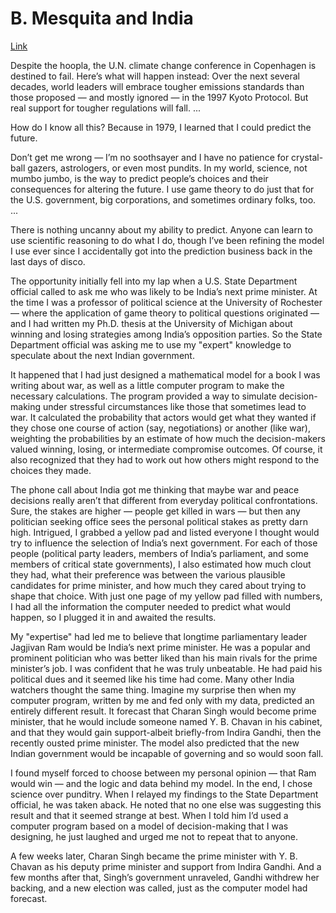 # B. Mesquita and India

[Link](https://foreignpolicy.com/2009/10/19/recipe-for-failure/)

Despite the hoopla, the U.N. climate change conference in Copenhagen
is destined to fail. Here’s what will happen instead: Over the next
several decades, world leaders will embrace tougher emissions
standards than those proposed — and mostly ignored — in the 1997 Kyoto
Protocol. But real support for tougher regulations will fall. ...

How do I know all this? Because in 1979, I learned that I could
predict the future.

Don’t get me wrong — I’m no soothsayer and I have no patience for
crystal-ball gazers, astrologers, or even most pundits. In my world,
science, not mumbo jumbo, is the way to predict people’s choices and
their consequences for altering the future. I use game theory to do
just that for the U.S. government, big corporations, and sometimes
ordinary folks, too. ...

There is nothing uncanny about my ability to predict. Anyone can learn
to use scientific reasoning to do what I do, though I’ve been refining
the model I use ever since I accidentally got into the prediction
business back in the last days of disco.

The opportunity initially fell into my lap when a U.S. State
Department official called to ask me who was likely to be India’s next
prime minister. At the time I was a professor of political science at
the University of Rochester — where the application of game theory to
political questions originated — and I had written my Ph.D. thesis at
the University of Michigan about winning and losing strategies among
India’s opposition parties. So the State Department official was
asking me to use my "expert" knowledge to speculate about the next
Indian government.

It happened that I had just designed a mathematical model for a book I
was writing about war, as well as a little computer program to make
the necessary calculations. The program provided a way to simulate
decision-making under stressful circumstances like those that
sometimes lead to war. It calculated the probability that actors would
get what they wanted if they chose one course of action (say,
negotiations) or another (like war), weighting the probabilities by an
estimate of how much the decision-makers valued winning, losing, or
intermediate compromise outcomes. Of course, it also recognized that
they had to work out how others might respond to the choices they
made.

The phone call about India got me thinking that maybe war and peace
decisions really aren’t that different from everyday political
confrontations. Sure, the stakes are higher — people get killed in
wars — but then any politician seeking office sees the personal
political stakes as pretty darn high. Intrigued, I grabbed a yellow
pad and listed everyone I thought would try to influence the selection
of India’s next government. For each of those people (political party
leaders, members of India’s parliament, and some members of critical
state governments), I also estimated how much clout they had, what
their preference was between the various plausible candidates for
prime minister, and how much they cared about trying to shape that
choice. With just one page of my yellow pad filled with numbers, I had
all the information the computer needed to predict what would happen,
so I plugged it in and awaited the results.

My "expertise" had led me to believe that longtime parliamentary
leader Jagjivan Ram would be India’s next prime minister. He was a
popular and prominent politician who was better liked than his main
rivals for the prime minister’s job. I was confident that he was truly
unbeatable. He had paid his political dues and it seemed like his time
had come. Many other India watchers thought the same thing. Imagine my
surprise then when my computer program, written by me and fed only
with my data, predicted an entirely different result. It forecast that
Charan Singh would become prime minister, that he would include
someone named Y. B. Chavan in his cabinet, and that they would gain
support-albeit briefly-from Indira Gandhi, then the recently ousted
prime minister. The model also predicted that the new Indian
government would be incapable of governing and so would soon fall.

I found myself forced to choose between my personal opinion — that Ram
would win — and the logic and data behind my model. In the end, I
chose science over punditry. When I relayed my findings to the State
Department official, he was taken aback. He noted that no one else was
suggesting this result and that it seemed strange at best. When I told
him I’d used a computer program based on a model of decision-making
that I was designing, he just laughed and urged me not to repeat that
to anyone.

A few weeks later, Charan Singh became the prime minister with
Y. B. Chavan as his deputy prime minister and support from Indira
Gandhi. And a few months after that, Singh’s government unraveled,
Gandhi withdrew her backing, and a new election was called, just as
the computer model had forecast.

